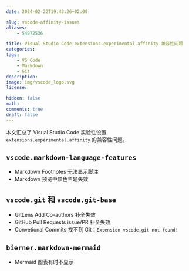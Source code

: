 ```yaml
---
date: 2024-02-22T19:43:26+02:00

slug: vscode-affinity-issues
aliases:
    - 54972536

title: Visual Studio Code extensions.experimental.affinity 兼容性问题
categories:
tags:
    - VS Code
    - Markdown
    - Git
description:
image: img/vscode_logo.svg
license:

hidden: false
math:
comments: true
draft: false
---
```


本文汇总了 Visual Studio Code 实验性设置 `extensions.experimental.affinity` 的兼容性问题。
<!--more-->

## `vscode.markdown-language-features`

- Markdown Footnotes 无法显示脚注
- Markdown 预览中颜色主题失效

## `vscode.git` 和 `vscode.git-base`

- GitLens Add Co-authors 补全失效
- GitHub Pull Requests issue/PR 补全失效
- Convetional Commits 找不到 Git：`Extension vscode.git not found!`

## `bierner.markdown-mermaid`

- Mermaid 图表有时不显示
